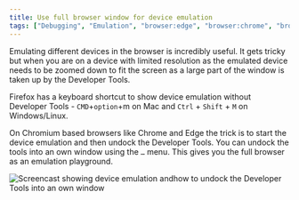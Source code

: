 ```yaml
---
title: Use full browser window for device emulation
tags: ["Debugging", "Emulation", "browser:edge", "browser:chrome", "browser:firefox"]
---
```

Emulating different devices in the browser is incredibly useful. It gets tricky but when you are on a device with limited resolution as the emulated device needs to be zoomed down to fit the screen as a large part of the window is taken up by the Developer Tools.  

Firefox has a keyboard shortcut to show device emulation without Developer Tools - `CMD`+`option`+m on Mac and `Ctrl` + `Shift` + `M` on Windows/Linux.

On Chromium based browsers like Chrome and Edge the trick is to start the device emulation and then undock the Developer Tools. You can undock the tools into an own window using the `…` menu. This gives you the full browser as an emulation playground.

![Screencast showing device emulation andhow to undock the Developer Tools into an own window](/assets/img/use-full-browser-for-device-emulation.gif)